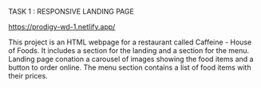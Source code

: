 TASK 1 : RESPONSIVE LANDING PAGE

https://prodigy-wd-1.netlify.app/

This project is an HTML webpage for a restaurant called Caffeine - House of Foods. It includes a section for the landing and a section for the menu. Landing page conation a carousel of images showing the food items and a button to order online. The menu section contains a list of food items with their prices.


